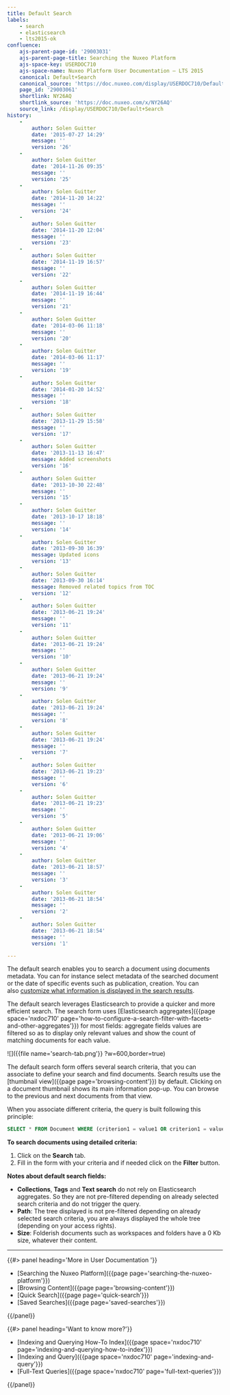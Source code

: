 ```yaml
---
title: Default Search
labels:
    - search
    - elasticsearch
    - lts2015-ok
confluence:
    ajs-parent-page-id: '29003031'
    ajs-parent-page-title: Searching the Nuxeo Platform
    ajs-space-key: USERDOC710
    ajs-space-name: Nuxeo Platform User Documentation — LTS 2015
    canonical: Default+Search
    canonical_source: 'https://doc.nuxeo.com/display/USERDOC710/Default+Search'
    page_id: '29003061'
    shortlink: NY26AQ
    shortlink_source: 'https://doc.nuxeo.com/x/NY26AQ'
    source_link: /display/USERDOC710/Default+Search
history:
    - 
        author: Solen Guitter
        date: '2015-07-27 14:29'
        message: ''
        version: '26'
    - 
        author: Solen Guitter
        date: '2014-11-26 09:35'
        message: ''
        version: '25'
    - 
        author: Solen Guitter
        date: '2014-11-20 14:22'
        message: ''
        version: '24'
    - 
        author: Solen Guitter
        date: '2014-11-20 12:04'
        message: ''
        version: '23'
    - 
        author: Solen Guitter
        date: '2014-11-19 16:57'
        message: ''
        version: '22'
    - 
        author: Solen Guitter
        date: '2014-11-19 16:44'
        message: ''
        version: '21'
    - 
        author: Solen Guitter
        date: '2014-03-06 11:18'
        message: ''
        version: '20'
    - 
        author: Solen Guitter
        date: '2014-03-06 11:17'
        message: ''
        version: '19'
    - 
        author: Solen Guitter
        date: '2014-01-20 14:52'
        message: ''
        version: '18'
    - 
        author: Solen Guitter
        date: '2013-11-29 15:58'
        message: ''
        version: '17'
    - 
        author: Solen Guitter
        date: '2013-11-13 16:47'
        message: Added screenshots
        version: '16'
    - 
        author: Solen Guitter
        date: '2013-10-30 22:48'
        message: ''
        version: '15'
    - 
        author: Solen Guitter
        date: '2013-10-17 18:18'
        message: ''
        version: '14'
    - 
        author: Solen Guitter
        date: '2013-09-30 16:39'
        message: Updated icons
        version: '13'
    - 
        author: Solen Guitter
        date: '2013-09-30 16:14'
        message: Removed related topics from TOC
        version: '12'
    - 
        author: Solen Guitter
        date: '2013-06-21 19:24'
        message: ''
        version: '11'
    - 
        author: Solen Guitter
        date: '2013-06-21 19:24'
        message: ''
        version: '10'
    - 
        author: Solen Guitter
        date: '2013-06-21 19:24'
        message: ''
        version: '9'
    - 
        author: Solen Guitter
        date: '2013-06-21 19:24'
        message: ''
        version: '8'
    - 
        author: Solen Guitter
        date: '2013-06-21 19:24'
        message: ''
        version: '7'
    - 
        author: Solen Guitter
        date: '2013-06-21 19:23'
        message: ''
        version: '6'
    - 
        author: Solen Guitter
        date: '2013-06-21 19:23'
        message: ''
        version: '5'
    - 
        author: Solen Guitter
        date: '2013-06-21 19:06'
        message: ''
        version: '4'
    - 
        author: Solen Guitter
        date: '2013-06-21 18:57'
        message: ''
        version: '3'
    - 
        author: Solen Guitter
        date: '2013-06-21 18:54'
        message: ''
        version: '2'
    - 
        author: Solen Guitter
        date: '2013-06-21 18:54'
        message: ''
        version: '1'

---
```

The default search enables you to search a document using documents metadata. You can for instance select metadata of the searched document or the date of specific events such as publication, creation. You can also&nbsp;[customize what information is displayed in the search results](#customizing-search-results).

The default search leverages Elasticsearch to provide a quicker and more efficient search. The search form uses [Elasticsearch aggregates]({{page space='nxdoc710' page='how-to-configure-a-search-filter-with-facets-and-other-aggregates'}}) for most fields: aggregate fields values are filtered so as to display only relevant values and show the count of matching documents for each value.

![]({{file name='search-tab.png'}} ?w=600,border=true)

The default search form offers several search criteria, that you can associate to define your search and find documents. Search results use the [thumbnail view]({{page page='browsing-content'}}) by default. Clicking on a document thumbnail shows its main information pop-up. You can browse to the previous and next documents from that view.

When you associate different criteria, the query is built following this principle:

```sql
SELECT * FROM Document WHERE (criterion1 = value1 OR criterion1 = value2) AND (criterion2 = valueA OR criterion2 = valueB) AND criterion 3 = something
```

**To search documents using detailed criteria:**

1.  Click on the **Search** tab.
2.  Fill in the form with your criteria and if needed click on the **Filter** button.&nbsp;

**Notes about default search fields:**

*   **Collections**, **Tags** and **Text search** do not rely on Elasticsearch aggregates. So they are not pre-filtered depending on already selected search criteria and do not trigger the query.
*   **Path**: The tree displayed is not pre-filtered depending on already selected search criteria, you are always displayed the whole tree (depending on your access rights).
*   **Size**: Folderish documents such as workspaces and folders have a 0 Kb size, whatever their content.

* * *

<div class="row" data-equalizer data-equalize-on="medium"><div class="column medium-6">{{#> panel heading='More in User Documentation '}}

*   [Searching the Nuxeo Platform]({{page page='searching-the-nuxeo-platform'}})
*   [Browsing Content]({{page page='browsing-content'}})
*   [Quick Search]({{page page='quick-search'}})
*   [Saved Searches]({{page page='saved-searches'}})

{{/panel}}</div><div class="column medium-6">{{#> panel heading='Want to know more?'}}

*   [Indexing and Querying How-To Index]({{page space='nxdoc710' page='indexing-and-querying-how-to-index'}})
*   [Indexing and Query]({{page space='nxdoc710' page='indexing-and-query'}})
*   [Full-Text Queries]({{page space='nxdoc710' page='full-text-queries'}})

{{/panel}}</div></div>